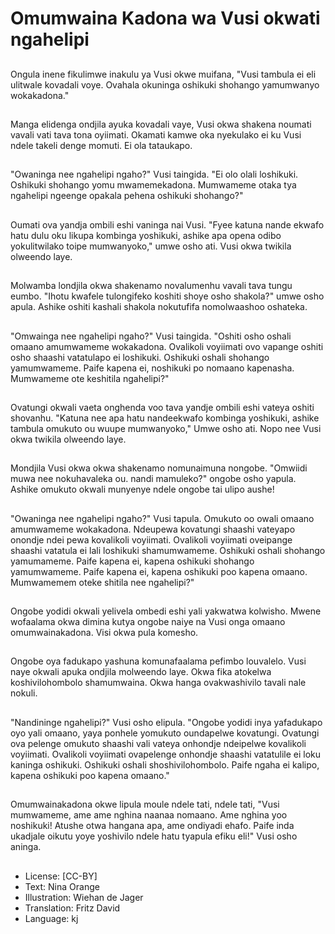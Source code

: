 # Omumwaina Kadona wa Vusi okwati ngahelipi

##
Ongula inene fikulimwe inakulu ya Vusi okwe muifana, "Vusi tambula ei eli ulitwale kovadali voye. Ovahala okuninga oshikuki shohango yamumwanyo wokakadona."

##
Manga elidenga ondjila ayuka kovadali vaye, Vusi okwa shakena noumati vavali vati tava tona oyiimati. Okamati kamwe oka nyekulako ei ku Vusi ndele takeli denge momuti. Ei ola tataukapo.

##
"Owaninga nee ngahelipi ngaho?" Vusi taingida. "Ei olo olali loshikuki. Oshikuki shohango yomu mwamemekadona. Mumwameme otaka tya ngahelipi ngeenge opakala pehena oshikuki shohango?"

##
Oumati ova yandja ombili eshi vaninga nai Vusi. "Fyee katuna nande ekwafo hatu dulu oku likupa kombinga yoshikuki, ashike apa opena odibo yokulitwilako toipe mumwanyoko," umwe osho ati. Vusi okwa twikila olweendo laye.

##
Molwamba londjila okwa shakenamo novalumenhu vavali tava tungu eumbo. "Ihotu kwafele tulongifeko koshiti shoye osho shakola?" umwe osho apula. Ashike oshiti kashali shakola nokutufifa nomolwaashoo oshateka.

##
"Omwainga nee ngahelipi ngaho?" Vusi taingida. "Oshiti osho oshali omaano amumwameme wokakadona. Ovalikoli voyiimati ovo vapange oshiti osho shaashi vatatulapo ei loshikuki. Oshikuki oshali shohango yamumwameme. Paife kapena ei, noshikuki po nomaano kapenasha. Mumwameme ote keshitila ngahelipi?"

##
Ovatungi okwali vaeta onghenda voo tava yandje ombili eshi vateya oshiti shovanhu. "Katuna nee apa hatu nandeekwafo kombinga yoshikuki, ashike tambula omukuto ou wuupe mumwanyoko," Umwe osho ati. Nopo nee Vusi okwa twikila olweendo laye.

##
Mondjila Vusi okwa okwa shakenamo nomunaimuna nongobe. "Omwiidi muwa nee nokuhavaleka ou. nandi mamuleko?" ongobe osho yapula. Ashike omukuto okwali munyenye ndele ongobe tai ulipo aushe!

##
"Owaninga nee ngahelipi ngaho?" Vusi tapula. Omukuto oo owali omaano amumwameme wokakadona. Ndeupewa kovatungi shaashi vateyapo onondje ndei pewa kovalikoli voyiimati. Ovalikoli voyiimati oveipange shaashi vatatula ei lali loshikuki shamumwameme. Oshikuki oshali shohango yamumameme. Paife kapena ei, kapena oshikuki shohango yamumwameme. Paife kapena ei, kapena oshikuki poo kapena omaano. Mumwamemem oteke shitila nee ngahelipi?"

##
Ongobe yodidi okwali yelivela ombedi eshi yali yakwatwa kolwisho. Mwene wofaalama okwa dimina kutya ongobe naiye na Vusi onga omaano omumwainakadona. Visi okwa pula komesho.

##
Ongobe oya fadukapo yashuna komunafaalama pefimbo louvalelo. Vusi naye okwali apuka ondjila molweendo laye. Okwa fika atokelwa koshivilohombolo shamumwaina. Okwa hanga ovakwashivilo tavali nale nokuli.

##
"Nandininge ngahelipi?" Vusi osho elipula. "Ongobe yodidi inya yafadukapo oyo yali omaano, yaya ponhele yomukuto oundapelwe kovatungi. Ovatungi ova pelenge omukuto shaashi vali vateya onhondje ndeipelwe kovalikoli voyiimati. Ovalikoli voyiimati ovapelenge onhondje shaashi vatatulile ei loku kaninga oshikuki. Oshikuki oshali shoshivilohombolo. Paife ngaha ei kalipo, kapena oshikuki poo kapena omaano."

##
Omumwainakadona okwe lipula moule ndele tati, ndele tati, "Vusi mumwameme, ame ame nghina naanaa nomaano. Ame nghina yoo noshikuki! Atushe otwa hangana apa, ame ondiyadi ehafo. Paife inda ukadjale oikutu yoye yoshivilo ndele hatu tyapula efiku eli!" Vusi osho aninga.

##
* License: [CC-BY]
* Text: Nina Orange
* Illustration: Wiehan de Jager
* Translation: Fritz David
* Language: kj
